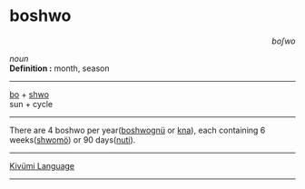 
# boshwo

<div align="right"><i>boʃwo</i></div>

*noun*  
**Definition :** month, season  

---

[bo](bo.md) + [shwo](shwo.md)  
sun + cycle  

---

There are 4 boshwo per year([boshwognü](boshwognü.md) or [kna](kna.md)), each containing 6 weeks([shwomö](shwomö.md)) or 90 days([nuti](nuti.md)).  

---

[Kivümi Language](../README.md)

---
